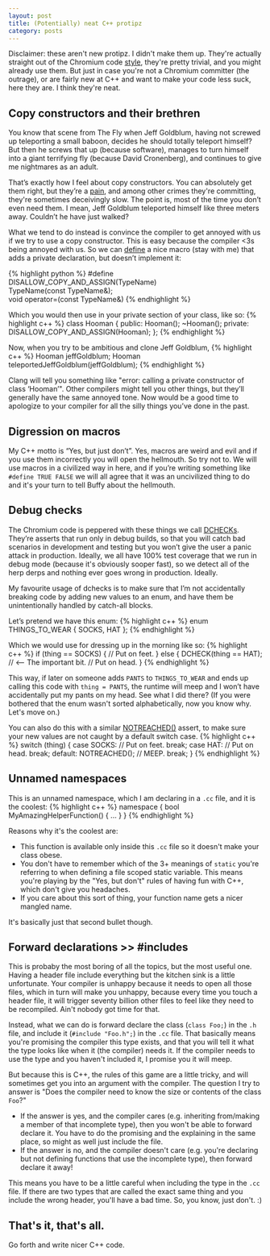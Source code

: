 ```yaml
---
layout: post
title: (Potentially) neat C++ protipz
category: posts
---
```

Disclaimer: these aren't new protipz. I didn't make them up. They're actually straight out of the Chromium code [style](http://www.chromium.org/developers/coding-style), they're pretty trivial, and you might already use them. But just in case you're not a Chromium committer (the outrage), or are fairly new at C++ and want to make your code less suck, here they are. I think they're neat.

## Copy constructors and their brethren
You know that scene from The Fly when Jeff Goldblum, having not screwed up teleporting a small baboon, decides he
should totally teleport himself? But then he screws that up (because software), manages to turn himself into a giant terrifying fly (because David Cronenberg), and continues to give me nightmares as an adult.

That’s exactly how I feel about copy constructors. You can absolutely get them right, but they’re a [pain](http://google-styleguide.googlecode.com/svn/trunk/cppguide.xml?showone=Copy_Constructors#Copy_Constructors), and among other crimes they're committing, they're sometimes deceivingly slow. The point is, most of the time you don’t even need them. I mean, Jeff Goldblum teleported himself like three meters away. Couldn’t he have just walked?

What we tend to do instead is convince the compiler to get annoyed with us if we try to use a copy constructor. This is easy because the compiler <3s being annoyed with us. So we can [define](https://code.google.com/p/chromium/codesearch#chromium/src/base/macros.h&l=28) a nice macro (stay with me) that adds a private declaration, but doesn’t implement it:

{% highlight python %}
#define DISALLOW_COPY_AND_ASSIGN(TypeName) \
TypeName(const TypeName&);   \
void operator=(const TypeName&)
{% endhighlight %}

Which you would then use in your private section of your class, like so:
{% highlight c++ %}
class Hooman {
 public:
  Hooman();
  ~Hooman();
 private:
  DISALLOW_COPY_AND_ASSIGN(Hooman);
};
{% endhighlight %}

Now, when you try to be ambitious and clone Jeff Goldblum,
{% highlight c++ %}
Hooman jeffGoldblum;
Hooman teleportedJeffGoldblum(jeffGoldblum);
{% endhighlight %}

Clang will tell you something like "error: calling a private constructor of class ‘Hooman’". Other compilers might tell you other things, but they’ll generally have the same annoyed tone. Now would be a good time to apologize to your compiler for all the silly things you’ve done in the past.

## Digression on macros
My C++ motto is “Yes, but just don’t”. Yes, macros are weird and evil and if you use them incorrectly you will open the hellmouth. So try not to. We will use macros in a civilized way in here, and if you’re writing something like `#define TRUE FALSE` we will all agree that it was an uncivilized thing to do and it's your turn to tell Buffy about the hellmouth.

## Debug checks
The Chromium code is peppered with these things we call [DCHECKs](https://code.google.com/p/chromium/codesearch#chromium/src/base/logging.h&l=734). They’re asserts that run only in debug builds, so that you will catch bad scenarios in development and testing but you won’t give the user a panic attack in production. Ideally, we all have 100% test coverage that we run in debug mode (because it's obviously sooper fast), so we detect all of the herp derps and nothing ever goes wrong in production. Ideally.

My favourite usage of dchecks is to make sure that I’m not accidentally breaking code by adding new values to an enum, and have them be unintentionally handled by catch-all blocks.

Let’s pretend we have this enum:
{% highlight c++ %}
enum THINGS_TO_WEAR {
  SOCKS,
  HAT
};
{% endhighlight %}

Which we would use for dressing up in the morning like so:
{% highlight c++ %}
if (thing == SOCKS) {
  // Put on feet.
} else {
  DCHECK(thing == HAT);  // <-- The important bit.
  // Put on head.
}
{% endhighlight %}

This way, if later on someone adds `PANTS` to `THINGS_TO_WEAR` and ends up calling this code with `thing = PANTS`, the runtime will meep and I won’t have accidentally put my pants on my head. See what I did there? (If you were bothered that the enum wasn't sorted alphabetically, now you know why. Let's move on.)

You can also do this with a similar [NOTREACHED()](https://code.google.com/p/chromium/codesearch#chromium/src/base/logging.h&l=783) assert, to make sure your new values are not caught by a default switch case.
{% highlight c++ %}
switch (thing) {
  case SOCKS:
    // Put on feet.
    break;
  case HAT:
    // Put on head.
    break;
  default:
    NOTREACHED();  // MEEP.
    break;
}
{% endhighlight %}

## Unnamed namespaces
This is an unnamed namespace, which I am declaring in a `.cc` file, and it is the coolest:
{% highlight c++ %}
namespace {
  bool MyAmazingHelperFunction() { ... }
}
{% endhighlight %}

Reasons why it's the coolest are:

* This function is available only inside this `.cc` file so it doesn't make your class obese.
* You don't have to remember which of the 3+ meanings of `static` you're referring to when defining a file scoped static variable. This means you're playing by the "Yes, but don't" rules of having fun with C++, which don't give you headaches.
* If you care about this sort of thing, your function name gets a nicer mangled name.

It's basically just that second bullet though.

## Forward declarations &gt;&gt; #includes
This is probaby the most boring of all the topics, but the most useful one. Having a header file include everything but the kitchen sink is a little unfortunate. Your compiler is unhappy because it needs to open all those files, which in turn will make you unhappy, because every time you touch a header file, it will trigger seventy billion other files to feel like they need to be recompiled. Ain't nobody got time for that.

Instead, what we can do is forward declare the class (`class Foo;`) in the `.h` file, and include it (`#include "Foo.h";`) in the `.cc` file. That basically means you're promising the compiler this type exists, and that you will tell it what the type looks like when it (the compiler) needs it. If the compiler needs to use the type and you haven't included it, I promise you it will meep.

But because this is C++, the rules of this game are a little tricky, and will sometimes get you into an argument with the compiler. The question I try to answer is "Does the compiler need to know the size or contents of the class `Foo`?"

* If the answer is yes, and the compiler cares (e.g. inheriting from/making a member of that incomplete type), then you won't be able to forward declare it. You have to do the promising and the explaining in the same place, so might as well just include the file.
* If the answer is no, and the compiler doesn't care (e.g. you're declaring but not defining functions that use the incomplete type), then forward declare it away!

This means you have to be a little careful when including the type in the `.cc` file. If there are two types that are called the exact same thing and you include the wrong header, you'll have a bad time. So, you know, just don't. :)

## That's it, that's all.
Go forth and write nicer C++ code.
